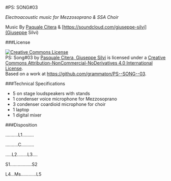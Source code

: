 #PS: SONG#03

*Electroacoustic music for Mezzosoprano & SSA Choir*

Music By [Paquale Citera](https://soundcloud.com/paxxx) & [https://soundcloud.com/giuseppe-silvi](Giuseppe Silvi)

###License

<a rel="license" href="http://creativecommons.org/licenses/by-nc-nd/4.0/deed.en_US"><img alt="Creative Commons License" style="border-width:0" src="http://i.creativecommons.org/l/by-nc-nd/4.0/88x31.png" /></a><br /><span xmlns:dct="http://purl.org/dc/terms/" property="dct:title">PS: Song#03</span> by <a xmlns:cc="http://creativecommons.org/ns#" href="https://github.com/grammaton/PS--SONG--03" property="cc:attributionName" rel="cc:attributionURL">Pasquale Citera, Giuseppe Silvi</a> is licensed under a <a rel="license" href="http://creativecommons.org/licenses/by-nc-nd/4.0/deed.en_US">Creative Commons Attribution-NonCommercial-NoDerivatives 4.0 International License</a>.<br />Based on a work at <a xmlns:dct="http://purl.org/dc/terms/" href="https://github.com/grammaton/PS--SONG--03" rel="dct:source">https://github.com/grammaton/PS--SONG--03</a>.

###Technical Specifications 
* 5 on stage loudspeakers with stands
* 1 condenser voice microphone for Mezzosoprano
* 3 condenser coardioid microphone for choir
* 1 laptop
* 1 digital mixer

###Disposition

..........L1.........

..........C..........

.....L2........L3....

S1.................S2

L4...Ms............L5
